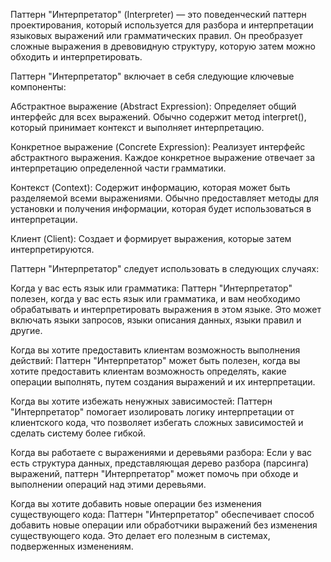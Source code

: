 
Паттерн "Интерпретатор" (Interpreter) — это поведенческий паттерн проектирования, который используется для разбора и интерпретации языковых выражений или грамматических правил. Он преобразует сложные выражения в древовидную структуру, которую затем можно обходить и интерпретировать.

Паттерн "Интерпретатор" включает в себя следующие ключевые компоненты:

Абстрактное выражение (Abstract Expression): Определяет общий интерфейс для всех выражений. Обычно содержит метод interpret(), который принимает контекст и выполняет интерпретацию.

Конкретное выражение (Concrete Expression): Реализует интерфейс абстрактного выражения. Каждое конкретное выражение отвечает за интерпретацию определенной части грамматики.

Контекст (Context): Содержит информацию, которая может быть разделяемой всеми выражениями. Обычно предоставляет методы для установки и получения информации, которая будет использоваться в интерпретации.

Клиент (Client): Создает и формирует выражения, которые затем интерпретируются.



Паттерн "Интерпретатор" следует использовать в следующих случаях:

Когда у вас есть язык или грамматика: Паттерн "Интерпретатор" полезен, когда у вас есть язык или грамматика, и вам необходимо обрабатывать и интерпретировать выражения в этом языке. Это может включать языки запросов, языки описания данных, языки правил и другие.

Когда вы хотите предоставить клиентам возможность выполнения действий: Паттерн "Интерпретатор" может быть полезен, когда вы хотите предоставить клиентам возможность определять, какие операции выполнять, путем создания выражений и их интерпретации.

Когда вы хотите избежать ненужных зависимостей: Паттерн "Интерпретатор" помогает изолировать логику интерпретации от клиентского кода, что позволяет избегать сложных зависимостей и сделать систему более гибкой.

Когда вы работаете с выражениями и деревьями разбора: Если у вас есть структура данных, представляющая дерево разбора (парсинга) выражений, паттерн "Интерпретатор" может помочь при обходе и выполнении операций над этими деревьями.

Когда вы хотите добавить новые операции без изменения существующего кода: Паттерн "Интерпретатор" обеспечивает способ добавить новые операции или обработчики выражений без изменения существующего кода. Это делает его полезным в системах, подверженных изменениям.